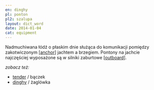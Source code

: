 ```yaml
---
en: dinghy
pl: ponton
pl2: szalupa
layout: dict_word
date: 2014-01-04
cat: equipment
---
```


Nadmuchiwana łódź o płaskim dnie służąca do komunikacji pomiędzy zakotwiczonym [[anchor](/dict/a/anchor.html)] jachtem a brzegiem.
Pontony na jachcie najczęściej wyposażone są w silniki zaburtowe [[outboard](/dict/outboard.html)].

*zobacz też:*

* [tender](/dict/tender.html) / bączek
* [dinghy](/dict/dinghy_2.html) / żaglówka